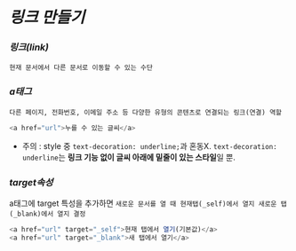 # _링크 만들기_

### _링크(link)_

`현재 문서에서 다른 문서로 이동할 수 있는 수단`

### _a태그_

`다른 페이지, 전화번호, 이메일 주소 등 다양한 유형의 콘텐츠로 연결되는 링크(연결) 역할`

```js
<a href="url">누를 수 있는 글씨</a>
```

- 주의 : style 중 `text-decoration: underline;`과 혼동X. `text-decoration: underline`는 **링크 기능 없이 글씨 아래에 밑줄이 있는 스타일**일 뿐.

### _target속성_

a태그에 target 특성을 추가하면 `새로운 문서를 열 때 현재탭(_self)에서 열지 새로운 탭(_blank)에서 열지 결정` 

```js
<a href="url" target="_self">현재 탭에서 열기(기본값)</a>
<a href="url" target="_blank">새 탭에서 열기</a>
```